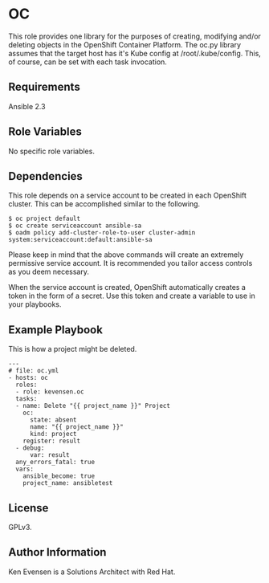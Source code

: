 OC
=========

This role provides one library for the purposes of creating, modifying and/or deleting objects in the OpenShift Container Platform.  The oc.py library assumes that the target host has it's Kube config at /root/.kube/config.  This, of course, can be set with each task invocation.

Requirements
------------

Ansible 2.3

Role Variables
--------------

No specific role variables.

Dependencies
------------

This role depends on a service account to be created in each OpenShift cluster.  This can be accomplished similar to the following.
```terminal
$ oc project default
$ oc create serviceaccount ansible-sa
$ oadm policy add-cluster-role-to-user cluster-admin system:serviceaccount:default:ansible-sa
```
Please keep in mind that the above commands will create an extremely permissive service account.  It is recommended you tailor access controls as you deem necessary.

When the service account is created, OpenShift automatically creates a token in the form of a secret.  Use this token and create a variable to use in your playbooks.

Example Playbook
----------------

This is how a project might be deleted.
```
---
# file: oc.yml
- hosts: oc
  roles:
  - role: kevensen.oc
  tasks:
  - name: Delete "{{ project_name }}" Project
    oc:
      state: absent
      name: "{{ project_name }}"
      kind: project
    register: result
  - debug:
      var: result
  any_errors_fatal: true
  vars:
    ansible_become: true
    project_name: ansibletest
```

License
-------

GPLv3.

Author Information
------------------

Ken Evensen is a Solutions Architect with Red Hat.
